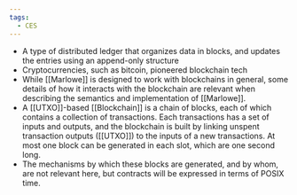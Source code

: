 ```yaml
---
tags:
  - CES
---
```

* A type of distributed ledger that organizes data in blocks, and updates the entries using an append-only structure
* Cryptocurrencies, such as bitcoin, pioneered blockchain tech
* While [[Marlowe]] is designed to work with blockchains in general, some details of how it interacts with the blockchain are relevant when describing the semantics and implementation of [[Marlowe]].
* A [[UTXO]]-based [[Blockchain]] is a chain of blocks, each of which contains a collection of transactions. Each transactions has a set of inputs and outputs, and the blockchain is built by linking unspent transaction outputs ([[UTXO]]) to the inputs of a new transactions. At most one block can be generated in each slot, which are one second long.
* The mechanisms by which these blocks are generated, and by whom, are not relevant here, but contracts will be expressed in terms of POSIX time.